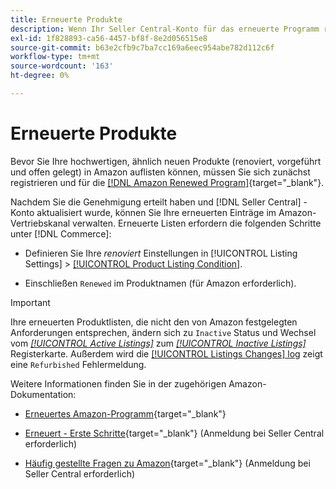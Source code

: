 ```yaml
---
title: Erneuerte Produkte
description: Wenn Ihr Seller Central-Konto für das erneuerte Programm registriert ist, können Sie Ihre erneuerten Einträge im Amazon-Sales Channel verwalten.
exl-id: 1f828893-ca56-4457-bf8f-8e2d056515e8
source-git-commit: b63e2cfb9c7ba7cc169a6eec954abe782d112c6f
workflow-type: tm+mt
source-wordcount: '163'
ht-degree: 0%

---
```


# Erneuerte Produkte

Bevor Sie Ihre hochwertigen, ähnlich neuen Produkte (renoviert, vorgeführt und offen gelegt) in Amazon auflisten können, müssen Sie sich zunächst registrieren und für die [[!DNL Amazon Renewed Program]](https://sell.amazon.com/programs/renewed.html){target="_blank"}.

Nachdem Sie die Genehmigung erteilt haben und [!DNL Seller Central] -Konto aktualisiert wurde, können Sie Ihre erneuerten Einträge im Amazon-Vertriebskanal verwalten. Erneuerte Listen erfordern die folgenden Schritte unter [!DNL Commerce]:

- Definieren Sie Ihre _renoviert_ Einstellungen in [!UICONTROL Listing Settings] > [[!UICONTROL Product Listing Condition]](./product-listing-condition.md).

- Einschließen `Renewed` im Produktnamen (für Amazon erforderlich).

>[!IMPORTANT]
>
>Ihre erneuerten Produktlisten, die nicht den von Amazon festgelegten Anforderungen entsprechen, ändern sich zu `Inactive` Status und Wechsel vom *[[!UICONTROL Active Listings]](./active-listings.md)* zum *[[!UICONTROL Inactive Listings]](./inactive-listings.md)* Registerkarte. Außerdem wird die [[!UICONTROL Listings Changes] log](./listing-changes-log.md) zeigt eine `Refurbished` Fehlermeldung.

Weitere Informationen finden Sie in der zugehörigen Amazon-Dokumentation:

- [Erneuertes Amazon-Programm](https://sell.amazon.com/programs/renewed.html){target="_blank"}

- [Erneuert - Erste Schritte](https://sellercentral.amazon.com/gp/help/help.html/?itemID=201648580){target="_blank"} (Anmeldung bei Seller Central erforderlich)

- [Häufig gestellte Fragen zu Amazon](https://sellercentral.amazon.com/gp/help/help.html?itemID=202190060){target="_blank"} (Anmeldung bei Seller Central erforderlich)
